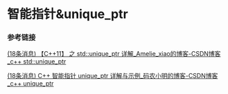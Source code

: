 # 智能指针&unique_ptr



### 参考链接

[(18条消息) 【C++11】 之 std::unique_ptr 详解_Amelie_xiao的博客-CSDN博客_c++ std::unique_ptr](https://blog.csdn.net/lemonxiaoxiao/article/details/108603916?spm=1001.2101.3001.6650.2&depth_1-utm_relevant_index=5)

[(18条消息) C++ 智能指针 unique_ptr 详解与示例_码农小明的博客-CSDN博客_c++ unique_ptr](https://blog.csdn.net/shaosunrise/article/details/85158249?spm=1001.2101.3001.6650.10&depth_1-utm_relevant_index=14)